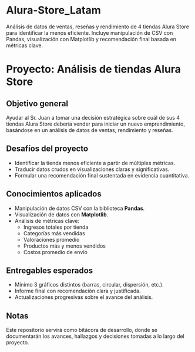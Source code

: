 # Alura-Store_Latam
Análisis de datos de ventas, reseñas y rendimiento de 4 tiendas Alura Store para identificar la menos eficiente. Incluye manipulación de CSV con Pandas, visualización con Matplotlib y recomendación final basada en métricas clave.

# Proyecto: Análisis de tiendas Alura Store

## Objetivo general
Ayudar al Sr. Juan a tomar una decisión estratégica sobre cuál de sus 4 tiendas Alura Store debería vender para iniciar un nuevo emprendimiento, basándose en un análisis de datos de ventas, rendimiento y reseñas.

## Desafíos del proyecto
- Identificar la tienda menos eficiente a partir de múltiples métricas.
- Traducir datos crudos en visualizaciones claras y significativas.
- Formular una recomendación final sustentada en evidencia cuantitativa.

## Conocimientos aplicados
- Manipulación de datos CSV con la biblioteca **Pandas**.
- Visualización de datos con **Matplotlib**.
- Análisis de métricas clave:
  - Ingresos totales por tienda
  - Categorías más vendidas
  - Valoraciones promedio
  - Productos más y menos vendidos
  - Costos promedio de envío

## Entregables esperados
- Mínimo 3 gráficos distintos (barras, circular, dispersión, etc.).
- Informe final con recomendación clara y justificada.
- Actualizaciones progresivas sobre el avance del análisis.

## Notas
Este repositorio servirá como bitácora de desarrollo, donde se documentarán los avances, hallazgos y decisiones tomadas a lo largo del proyecto.


